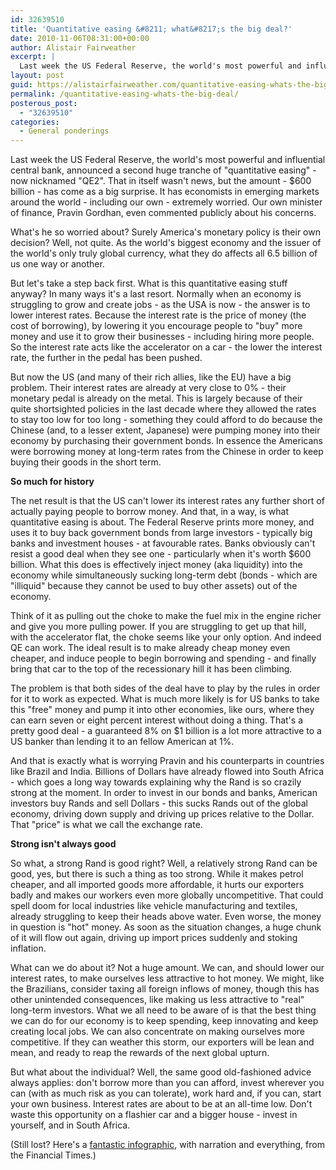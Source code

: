 ```yaml
---
id: 32639510
title: 'Quantitative easing &#8211; what&#8217;s the big deal?'
date: 2010-11-06T08:31:00+00:00
author: Alistair Fairweather
excerpt: |
  Last week the US Federal Reserve, the world's most powerful and influential central bank, announced a second huge tranche of "quantitative easing" - now nicknamed "QE2". That in itself wasn't news, but the amount - $600 billion - has come as a big...
layout: post
guid: https://alistairfairweather.com/quantitative-easing-whats-the-big-deal
permalink: /quantitative-easing-whats-the-big-deal/
posterous_post:
  - "32639510"
categories:
  - General ponderings
---
```

<p>Last week the US Federal Reserve, the world's most powerful and influential central bank, announced a second huge tranche of "quantitative easing" - now nicknamed "QE2". That in itself wasn't news, but the amount - $600 billion - has come as a big surprise. It has economists in emerging markets around the world - including our own - extremely worried. Our own minister of finance, Pravin Gordhan, even commented publicly about his concerns.<p /> What's he so worried about? Surely America's monetary policy is their own decision? Well, not quite. As the world's biggest economy and the issuer of the world's only truly global currency, what they do affects all 6.5 billion of us one way or another.<p /> But let's take a step back first. What is this quantitative easing stuff anyway? In many ways it's a last resort. Normally when an economy is struggling to grow and create jobs - as the USA is now - the answer is to lower interest rates. Because the interest rate is the price of money (the cost of borrowing), by lowering it you encourage people to "buy" more money and use it to grow their businesses - including hiring more people. So the interest rate acts like the accelerator on a car - the lower the interest rate, the further in the pedal has been pushed.<p /> But now the US (and many of their rich allies, like the EU) have a big problem. Their interest rates are already at very close to 0% - their monetary pedal is already on the metal. This is largely because of their quite shortsighted policies in the last decade where they allowed the rates to stay too low for too long - something they could afford to do because the Chinese (and, to a lesser extent, Japanese) were pumping money into their economy by purchasing their government bonds. In essence the Americans were borrowing money at long-term rates from the Chinese in order to keep buying their goods in the short term.<p /> <strong>So much for history</strong></p><p>The net result is that the US can't lower its interest rates any further short of actually paying people to borrow money. And that, in a way, is what quantitative easing is about. The Federal Reserve prints more money, and uses it to buy back government bonds from large investors - typically big banks and investment houses - at favourable rates. Banks obviously can't resist a good deal when they see one - particularly when it's worth $600 billion. What this does is effectively inject money (aka liquidity) into the economy while simultaneously sucking long-term debt (bonds - which are "illiquid" because they cannot be used to buy other assets) out of the economy.<p /> Think of it as pulling out the choke to make the fuel mix in the engine richer and give you more pulling power. If you are struggling to get up that hill, with the accelerator flat, the choke seems like your only option. And indeed QE can work. The ideal result is to make already cheap money even cheaper, and induce people to begin borrowing and spending - and finally bring that car to the top of the recessionary hill it has been climbing.<p /> The problem is that both sides of the deal have to play by the rules in order for it to work as expected. What is much more likely is for US banks to take this "free" money and pump it into other economies, like ours, where they can earn seven or eight percent interest without doing a thing. That's a pretty good deal - a guaranteed 8% on $1 billion is a lot more attractive to a US banker than lending it to an fellow American at 1%.<p /> And that is exactly what is worrying Pravin and his counterparts in countries like Brazil and India. Billions of Dollars have already flowed into South Africa - which goes a long way towards explaining why the Rand is so crazily strong at the moment. In order to invest in our bonds and banks, American investors buy Rands and sell Dollars - this sucks Rands out of the global economy, driving down supply and driving up prices relative to the Dollar. That "price" is what we call the exchange rate.</p><p><strong>Strong isn't always good</strong></p><p>So what, a strong Rand is good right? Well, a relatively strong Rand can be good, yes, but there is such a thing as too strong. While it makes petrol cheaper, and all imported goods more affordable, it hurts our exporters badly and makes our workers even more globally uncompetitive. That could spell doom for local industries like vehicle manufacturing and textiles, already struggling to keep their heads above water. Even worse, the money in question is "hot" money. As soon as the situation changes, a huge chunk of it will flow out again, driving up import prices suddenly and stoking inflation.<p /> What can we do about it? Not a huge amount. We can, and should lower our interest rates, to make ourselves less attractive to hot money. We might, like the Brazilians, consider taxing all foreign inflows of money, though this has other unintended consequences, like making us less attractive to "real" long-term investors. What we all need to be aware of is that the best thing we can do for our economy is to keep spending, keep innovating and keep creating local jobs. We can also concentrate on making ourselves more competitive. If they can weather this storm, our exporters will be lean and mean, and ready to reap the rewards of the next global upturn.<p /> But what about the individual? Well, the same good old-fashioned advice always applies: don't borrow more than you can afford, invest wherever you can (with as much risk as you can tolerate), work hard and, if you can, start your own business. Interest rates are about to be at an all-time low. Don't waste this opportunity on a flashier car and a bigger house - invest in yourself, and in South Africa.</p><p>(Still lost? Here's a <a href="http://www.ft.com/cms/s/0/69e8c92c-e758-11df-880d-00144feab49a.html#axzz14VPlJVpc" target="_blank">fantastic infographic</a>, with narration and everything, from the Financial Times.)</p>